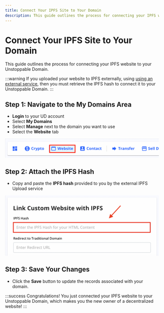 ```yaml
---
title: Connect Your IPFS Site to Your Domain
description: This guide outlines the process for connecting your IPFS website to your Unstoppable Domain.
---
```


# Connect Your IPFS Site to Your Domain

This guide outlines the process for connecting your IPFS website to your Unstoppable Domain.

:::warning
If you uploaded your website to IPFS externally, using [using an external service](upload-ipfs.md#option-2-manually-upload-your-website-to-ipfs), then you must retrieve the IPFS hash to connect it to your Unstoppable Domain.
:::

## Step 1: Navigate to the My Domains Area

* **Login** to your UD account
* Select **My Domains**
* Select **Manage** next to the domain you want to use
* Select the **Website** tab

![How to locate the 'Website' tab under My Domains --> Manage](/images/website-tab-manage-domains.png '#display=block;width=60%;')

## Step 2: Attach the IPFS Hash

* Copy and paste the **IPFS hash** provided to you by the external IPFS Upload service

![How to update IPFS hash field for your domain](/images/add-ipfs-hash-mydomains.png '#display=block;width=60%;')

## Step 3: Save Your Changes

* Click the **Save** button to update the records associated with  your domain.

:::success Congratulations!
You just connected your IPFS website to your Unstoppable Domain, which makes you the new owner of a decentralized website!
:::